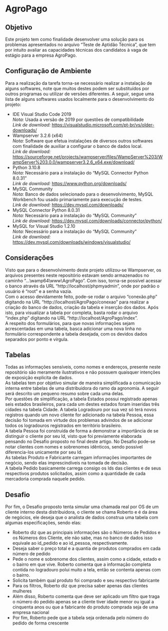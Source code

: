 # AgroPago

## Objetivo
  Este projeto tem como finalidade desenvolver uma solução para os problemas apresentados no arquivo “Teste de Aptidão Técnica”, que tem por intuito avaliar as capacidades técnicas dos candidatos à vaga de estágio para a empresa AgroPago.

## Configuração de Ambiente
Para a realização da tarefa torna-se necessário realizar a instalação de alguns softwares, note que muitos destes podem ser substituídos por outros programas ou utilizar de versões diferentes. A seguir, segue uma lista de alguns softwares usados localmente para o desenvolvimento do projeto:
	<ul>
	<li>IDE Visual Studio Code 2019 <br />
		*Nota:* Usada a versão de 2019 por questões de compatibilidade <br />
		*Link de download:* https://visualstudio.microsoft.com/pt-br/vs/older-downloads/ </li>
	<li>Wampserver 3.2.6 (x64) <br />
		*Nota:* Software que efetua instalações de diversos outros softwares com finalidade de auxiliar a configurar o banco de dados local. <br />
		*Link de download:* https://sourceforge.net/projects/wampserver/files/WampServer%203/WampServer%203.0.0/wampserver3.2.6_x64.exe/download/ </li>
	<li>Python 3.10.8 <br />
		*Nota:* Necessário para a instalação do “MySQL Connector Python 8.0.31” <br />
		*Link de download:* https://www.python.org/downloads/ </li>
	<li>MySQL Community <br />
		*Nota:* Banco de dados selecionado para o desenvolvimento, MySQL Workbench fou usado primariamente para execução de testes. <br />
		*Link de download:* https://dev.mysql.com/downloads/ </li>
	<li>MySQL Connector Python 8.0.31 <br />
		*Nota:* Necessário para a instalação do “MySQL Community” <br />
		*Link de download:* https://dev.mysql.com/downloads/connector/python/ </li>
	<li>MySQL for Visual Studio 1.2.10 <br />
		*Nota:* Necessário para a instalação do “MySQL Community” <br />
		*Link de download:* https://dev.mysql.com/downloads/windows/visualstudio/ </li>
  </ul>

## Considerações
Visto que para o desenvolvimento deste projeto utilizou-se Wampserver, os arquivos presentes neste repositório estavam sendo armazenados no caminho “...\wamp64\www\AgroPago”. Com isso, torna-se possível acessar o banco através da URL “http://localhost/phpmyadmin”, onde por padrão o usuário é “root” e a senha vazia. <br />
Com o acesso devidamente feito, pode-se rodar o arquivo “conexão.php” digitando na URL “http://localhost/AgroPago/conexao” para realizar a criação do banco de dados, criação da tabela e inserção dos dados. Após isto, para visualizar a tabela por completa, basta rodar o arquivo “index.php” digitando na URL “http://localhost/AgroPago/index”. <br />
A respeito dos formulários, para que novas informações sejam acrescentadas em uma tabela, basca adicionar uma nova linha no formulário correspondente a tabela desejada, com os devidos dados separados por ponto e vírgula.

## Tabelas
Todas as informações sensíveis, como nomes e endereços, presente neste repositório são meramente ilustrativos e não possuem quaisquer intenções de exposição explicita de dados. <br />
As tabelas tem por objetivo simular de maneira simplificada a comunicação interna entre tabelas de uma distribuidora do ramo da agronomia. A seguir será descrito um pequeno resumo sobre cada uma delas. <br />
Por questões de simplificação, a tabela Estados possui registrado apenas seis estados brasileiros, para cada um destes estados foram inseridas três cidades na tabela Cidade. A tabela Logradouro por sua vez só terá novos registros quando um novo cliente for adicionado na tabela Pessoa, essa decisão foi tomada em virtude dos problemas advindos de se adicionar todos os logradouros registrados em território brasileiro. <br />
A tabela Pessoa foi construída de forma a demonstrar a importância de se distinguir o cliente por seu Id, visto que foi previamente elaborada pensando no Desafio proposto no final deste artigo. No Desafio pode-se notar clientes com nomes e sobrenomes idênticos, sendo possível diferencia-los unicamente por seu Id. <br />
As tabelas Produto e Fabricante carregam informações importantes de negócio, sendo elas imprescindíveis na tomada de decisão. <br />
A tabela Pedido basicamente carrega consigo os Ids das clientes e de seus respectivos produtos solicitados, assim como a quantidade de cada mercadoria comprada naquele pedido.

## Desafio
Por fim, o Desafio proposto tenta simular uma chamada real por OS de um cliente interno desta distribuidora, o cliente se chama Roberto e é da área de negócios, ele deseja que o analista de dados construa uma tabela com algumas especificações, sendo elas:
<ul>
	<li>Roberto diz que as principais informações são o Números de Pedidos e os Números dos Cliente, ele não sabe, mas no banco de dados isso equivale ao id_pedido e ao id_pessoa, respectivamente.</li>
	<li>Deseja saber o preço total e a quantia de produtos comprados em cada número de pedido</li>
	<li>Pede o nome e sobrenome dos clientes, assim como a cidade, estado e o bairro em que vive. Roberto comenta que a informação completa contida no logradouro polui muito a tela, então se contenta apenas com o bairro.</li>
	<li>Solicita também qual produto foi comprado e seu respectivo fabricante</li>
	<li>Para os filtros, Roberto diz que precisa saber apenas das clientes mulheres</li>
	<li>Além disso, Roberto comenta que deve ser aplicado um filtro que traga o número do pedido apenas se a cliente tiver idade menor ou igual a cinquenta anos ou que a fabricante do produto comprada seja de uma empresa nacional</li>
	<li>Por fim, Roberto pede que a tabela seja ordenada pelo número do pedido de forma crescente</li>
</ul>